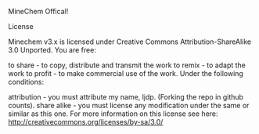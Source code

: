 MineChem Offical!


License

Minechem v3.x is licensed under Creative Commons Attribution-ShareAlike 3.0 Unported. You are free:

to share - to copy, distribute and transmit the work
to remix - to adapt the work
to profit - to make commercial use of the work.
Under the following conditions:

attribution - you must attribute my name, ljdp. (Forking the repo in github counts).
share alike - you must license any modification under the same or similar as this one.
For more information on this license see here: http://creativecommons.org/licenses/by-sa/3.0/
